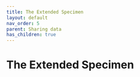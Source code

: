 ```yaml
---
title: The Extended Specimen
layout: default
nav_order: 5
parent: Sharing data
has_children: true
---
```


# The Extended Specimen

